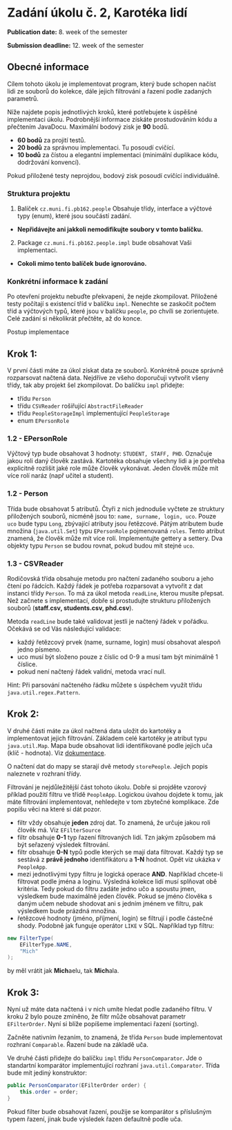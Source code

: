 Zadání úkolu č. 2, Karotéka lidí
====================================

**Publication date:** 8. week of the semester 

**Submission deadline:** 12. week of the semester

Obecné informace
-------------------
Cílem tohoto úkolu je implementovat program, který bude schopen načíst lidi ze souborů do kolekce, dále jejich filtrování a řazení podle zadaných parametrů.

Níže najdete popis jednotlivých kroků, které potřebujete k úspěšné implementaci úkolu. Podrobnější informace získáte prostudováním kódu a přečtením JavaDocu. Maximální bodový zisk je **90** bodů.

- **60 bodů** za projití testů.
- **20 bodů** za správnou implementaci. Tu posoudí cvičící.
- **10 bodů** za čístou a elegantní implementaci (minimální duplikace kódu, dodržování konvencí).

Pokud přiložené testy neprojdou, bodový zisk posoudí cvičící individuálně.

### Struktura projektu

1. Balíček ```cz.muni.fi.pb162.people``` Obsahuje třídy, interface a výčtové typy (enum), které jsou součástí zadání.
  - **Nepřidávejte ani jakkoli nemodifikujte soubory v tomto balíčku.**
2. Package  ```cz.muni.fi.pb162.people.impl``` bude obsahovat Vaši implementaci.
  - **Cokoli mimo tento balíček bude ignorováno.**

### Konkrétní informace k zadání

Po otevření projektu nebuďte překvapeni, že nejde zkompilovat. Přiložené testy počítají s existencí tříd v balíčku ```impl```. Nenechte se zaskočit počtem tříd a výčtových typů, které jsou v balíčku ```people```, po chvíli se zorientujete. Celé zadání si několikrát přečtěte, až do konce.

Postup implementace

Krok 1: 
---------------------------
V první části máte za úkol získat data ze souborů. Konkrétně pouze správně rozparsovat načtená data. Nejdříve ze všeho doporučuji vytvořit všeny třídy, tak aby projekt šel zkompilovat. Do balíčku ```impl``` přidejte:

- třídu ```Person```
- třídu ```CSVReader``` rošiřující ```AbstractFileReader```
- třídu ```PeopleStorageImpl``` implementující ```PeopleStorage```
- enum ```EPersonRole```

### 1.2 - EPersonRole

Výčtový typ bude obsahovat 3 hodnoty: ```STUDENT, STAFF, PHD```.
Označuje jakou roli daný člověk zastává. Kartotéka obsahuje všechny lidi a je portřeba explicitně rozlišit jaké role může člověk vykonávat. Jeden člověk může mít více rolí naráz (např učitel a student).

### 1.2 - Person

Třída bude obsahovat 5 atributů. Čtyři z nich jednoduše vyčtete ze struktury přiložených souborů, nicméně jsou to: ```name, surname, login, uco```. Pouze ```uco``` bude typu ```Long```, zbývající atributy jsou řetězcové. Pátým atributem bude množina (```java.util.Set```) typu ```EPersonRole``` pojmenovaná ```roles```. Tento atribut znamená, že člověk může mít více rolí. Implementujte gettery a settery. Dva objekty typu ```Person``` se budou rovnat, pokud budou mít stejné ```uco```.

### 1.3 - CSVReader

Rodičovská třída obsahuje metodu pro načtení zadaného souboru a jeho čtení po řádcích. Každý řádek je potřeba rozparsovat a vytvořit z dat instanci třídy ```Person```. To má za úkol metoda ```readLine```, kterou musíte přepsat. Než začnete s implementací, dobře si prostudujte strukturu přiložených souborů (**staff.csv, students.csv, phd.csv**).

Metoda ```readLine``` bude také validovat jestli je načtený řádek v pořádku. Očekává se od Vás následující validace:

- každý řetězcový prvek (name, surname, login) musí obsahovat alespoň jedno písmeno.
- uco musí být složeno pouze z číslic od 0-9 a musí tam být minimálně 1 číslice.
- pokud není načtený řádek validní, metoda vrací null.

Hint: Při parsování načteného řádku můžete s úspěchem využít třídu ```java.util.regex.Pattern```.


Krok 2: 
------------------------------
V druhé části máte za úkol načtená data uložit do kartotéky a implementovat jejich filtrování. Základem celé kartotéky je atribut typu ```java.util.Map```. Mapa bude obsahovat lidi identifikované podle jejich uča (klíč - hodnota). Viz [dokumentace](http://docs.oracle.com/javase/7/docs/api/java/util/Map.html).

O načtení dat do mapy se starají dvě metody ```storePeople```. Jejich popis naleznete v rozhraní třídy.

Filtrování je nejdůležitější část tohoto úkolu. Dobře si projděte vzorový příklad použití filtru ve třídě ```PeopleApp```. Logickou úvahou dojdete k tomu, jak máte filtrování implementovat, nehledejte v tom zbytečné komplikace. Zde popíšu věci na které si dát pozor. 

- filtr vždy obsahuje **jeden** zdroj dat. To znamená, že určuje jakou roli člověk má. Viz ```EFilterSource```
- filtr obsahuje **0-1** typ řazení filtrovaných lidí. Tzn jakým způsobem má být seřazený výsledek filtrování.
- filtr obsahuje **0-N** typů podle kterých se mají data filtrovat. Každý typ se sestává z **právě jednoho** identifikátoru a **1-N** hodnot. Opět viz ukázka v ```PeopleApp```.
- mezi jednotlivými typy filtru je logická operace **AND**. Například chcete-li filtrovat podle jména a loginu. Výsledná kolekce lidí musí splňovat obě kritéria. Tedy pokud do filtru zadáte jedno učo a spoustu jmen, výsledkem bude maximálně jeden člověk. Pokud se jméno člověka s daným učem nebude shodovat ani s jedním jménem ve filtru, pak výsledkem bude prázdná množina.
- řetězcové hodnoty (jméno, příjmení, login) se filtrují i podle částečné shody. Podobně jak funguje operátor ```LIKE``` v SQL. Například typ filtru:

```java
new FilterType(
    EFilterType.NAME, 
    "Mich"
);
```
by měl vrátit jak **Mich**aelu, tak **Mich**ala.

Krok 3: 
-------------------------------------
Nyní už máte data načtená i v nich umíte hledat podle zadaného filtru. V kroku 2 bylo pouze zmíněno, že filtr může obsahovat parametr ```EFilterOrder```. Nyní si blíže popíšeme implementaci řazení (sorting).

Začněte nativním řezaním, to znamená, že třída ```Person``` bude implementovat rozhraní ```Comparable```. Řazení bude na základě uča.

Ve druhé části přidejte do balíčku ```impl``` třídu ```PersonComparator```. Jde o standartní komparátor implementující rozhraní ```java.util.Comparator```. Třída bude mít jediný konstruktor:
```java
public PersonComparator(EFilterOrder order) {
    this.order = order;
}
```

Pokud filter bude obsahovat řazení, použije se komparátor s příslušným typem řazení, jinak bude výsledek řazen defaultně podle uča.